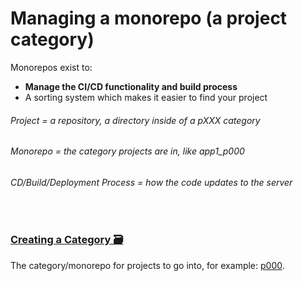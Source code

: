 # Managing a monorepo (a project category)
Monorepos exist to:
- **Manage the CI/CD functionality and build process**
- A sorting system which makes it easier to find your project

###### Project = a repository, a directory inside of a pXXX category
###### Monorepo = the category projects are in, like app1_p000
###### CD/Build/Deployment Process = how the code updates to the server

<br>

### [Creating a Category 🗃️](https://github.com/ACADEV1/.github/blob/dev/docs/management/category/create/README.md)
The category/monorepo for projects to go into, for example: [p000](https://github.com/ACADEV1/app1_p000).
